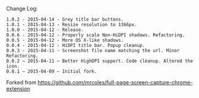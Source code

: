 Change Log:

```
1.0.2 - 2015-04-14 - Grey title bar buttons.
1.0.1 - 2015-04-13 - Resize resolution to 1366px.
1.0.0 - 2015-04-12 - Release.
0.0.6 - 2015-04-12 - Properly scale Non-HiDPI shadows. Refactoring.
0.0.5 - 2015-04-12 - More OS X-like shadows.
0.0.4 - 2015-04-12 - HiDPI title bar. Popup cleanup.
0.0.3 - 2015-04-11 - Screenshot file name matching the url. Minor Refactoring.
0.0.2 — 2015-04-11 — Better HighDPI support. Code cleanup. Altered the icon.
0.0.1 — 2015-04-09 — Initial fork.
```

Forked from https://github.com/mrcoles/full-page-screen-capture-chrome-extension
